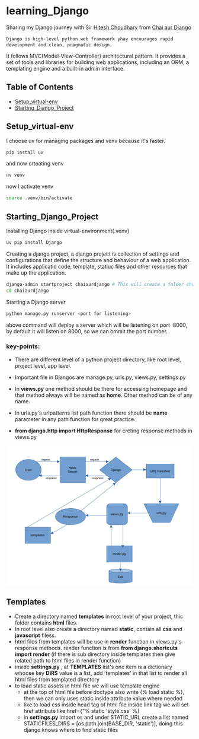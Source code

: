 # learning_Django
Sharing my Django journey with Sir [Hitesh Choudhary](https://www.linkedin.com/in/hiteshchoudhary/) from [Chai aur Django](https://youtube.com/playlist?list=PLu71SKxNbfoDOf-6vAcKmazT92uLnWAgy&si=pghcoCquTC_g3axO)

    Django is high-level python web framework yhay encourages rapid development and clean, pragmatic design.
 It follows MVC(Model-View-Controller) architectural pattern. It provides a set of tools and libraries for
 building web applications, including an ORM, a templating engine and a built-in admin interface.

## Table of Contents
- [Setup_virtual-env](#setup_virtual-env)
- [Starting_Django_Project](#starting_django_project)

## Setup_virtual-env <a name="setup_virtual-env"></a>
I choose uv for managing packages and venv because it's faster.
```bash
pip install uv
```
and now crteating venv
```bash
uv venv
```
now I activate venv 
```bash
source .venv/bin/activate
```

## Starting_Django_Project <a name="starting_django_project"></a>
Installing Django inside virtual-environment(.venv)
```bash
uv pip install Django
```
Creating a django project, a django project is collection of settings and configurations that define the structure and behaviour of a web application.
It includes applicatio code, template, statiuc files and other resources that make up the application.
```bash
django-admin startproject chaiaurdjango # This will create a folder chaiaurdjango with basic structure of a Django project
cd chaiaurdjango
```
Starting a Django server
```bash
python manage.py runserver <port for listening> 
```
above command will deploy a server which will be listening on port :8000, by default it will listen on 8000, so we can ommit the port number.

### key-points:
* There are different level of a python project directory, like root level, project level, app level.
* Important file in Djangos are manage.py, urls.py, views.py, settings.py

* In **views.py** one method should be there for accessing homepage and that method always will be named as **home**. Other method can be of any name. 
* In urls.py's urlpatterns list path function there should be **name** parameter in any path function for great practice.
* **from django.http import HttpResponse** for creting response methods in views.py

![Django-Architechture](images/django-architecture.png)

## Templates <a name="templtaes"></a>
* Create a directory named **templates** in root level of your project, this folder contains **html** files.
* In root level also create a directory named **static**, contain all **css** and **javascript** filess.
* html files from templates will be use in **render** function in views.py's response methods. render function is from **from django.shortcuts import render** (if there is sub directory inside templates then give related path to html files in render function)
* inside **settings.py** , at **TEMPLATES** list's one item is a dictionary whoose key **DIRS** value is a list, add 'templates' in that list to render all html files from templated directory
* to load static assets in html file we will use template engine
    * at the top of html file before doctype also write {% load static %}, then we can only uses static inside attribute value where needed
    * like to load css inside head tag of html file inside link tag we will set href attribute like href={"% static 'style.css' %}
    * in **settings.py** import os and under STATIC_URL create a list named STATICFILES_DIRS = [os.path.join(BASE_DIR, 'static')], doing this django knows where to find static files